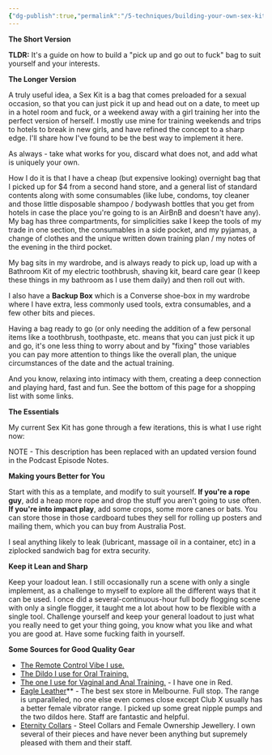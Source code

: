 ```yaml
---
{"dg-publish":true,"permalink":"/5-techniques/building-your-own-sex-kit/"}
---
```



**The Short Version**

**TLDR:** It's a guide on how to build a "pick up and go out to fuck" bag to suit yourself and your interests.

**The Longer Version**

A truly useful idea, a Sex Kit is a bag that comes preloaded for a sexual occasion, so that you can just pick it up and head out on a date, to meet up in a hotel room and fuck, or a weekend away with a girl training her into the perfect version of herself. I mostly use mine for training weekends and trips to hotels to break in new girls, and have refined the concept to a sharp edge. I'll share how I've found to be the best way to implement it here.

As always - take what works for you, discard what does not, and add what is uniquely your own.

How I do it is that I have a cheap (but expensive looking) overnight bag that I picked up for $4 from a second hand store, and a general list of standard contents along with some consumables (like lube, condoms, toy cleaner and those little disposable shampoo / bodywash bottles that you get from hotels in case the place you're going to is an AirBnB and doesn't have any). My bag has three compartments, for simplicities sake I keep the tools of my trade in one section, the consumables in a side pocket, and my pyjamas, a change of clothes and the unique written down training plan / my notes of the evening in the third pocket.

My bag sits in my wardrobe, and is always ready to pick up, load up with a Bathroom Kit of my electric toothbrush, shaving kit, beard care gear (I keep these things in my bathroom as I use them daily) and then roll out with.

I also have a **Backup Box** which is a Converse shoe-box in my wardrobe where I have extra, less commonly used tools, extra consumables, and a few other bits and pieces.

Having a bag ready to go (or only needing the addition of a few personal items like a toothbrush, toothpaste, etc. means that you can just pick it up and go, it's one less thing to worry about and by "fixing" those variables you can pay more attention to things like the overall plan, the unique circumstances of the date and the actual training.

And you know, relaxing into intimacy with them, creating a deep connection and playing hard, fast and fun. See the bottom of this page for a shopping list with some links.

**The Essentials**

My current Sex Kit has gone through a few iterations, this is what I use right now:

NOTE - This description has been replaced with an updated version found in the Podcast Episode Notes.    

**Making yours Better for You**

Start with this as a template, and modify to suit yourself. **If you're a rope guy**, add a heap more rope and drop the stuff you aren't going to use often. **If you're into impact play**, add some crops, some more canes or bats. You can store those in those cardboard tubes they sell for rolling up posters and mailing them, which you can buy from Australia Post.

I seal anything likely to leak (lubricant, massage oil in a container, etc) in a ziplocked sandwich bag for extra security.

**Keep it Lean and Sharp**

Keep your loadout lean. I still occasionally run a scene with only a single implement, as a challenge to myself to explore all the different ways that it can be used. I once did a several-continuous-hour full body flogging scene with only a single flogger, it taught me a lot about how to be flexible with a single tool. Challenge yourself and keep your general loadout to just what you really need to get your thing going, you know what you like and what you are good at. Have some fucking faith in yourself.

**Some Sources for Good Quality Gear**

- [The Remote Control Vibe I use.](https://www.nusensuelle.com/products/nu-sensuelle-15-function-remote-control-pleasure-panty)
- [The Dildo I use for Oral Training.](https://www.eagleleather.com.au/the-d-perfect-d-8-inches.html)
- [The one I use for Vaginal and Anal Training.](https://www.docjohnson.com/american-bombshell-b7-tango-gunmetal.html) - I have one in Red.
- [Eagle Leather](https://www.eagleleather.com.au/)** - The best sex store in Melbourne. Full stop. The range is unparalleled, no one else even comes close except Club X usually has a better female vibrator range. I picked up some great nipple pumps and the two dildos here. Staff are fantastic and helpful.
- [Eternity Collars](https://www.eternitycollars.com/) - Steel Collars and Female Ownership Jewellery. I own several of their pieces and have never been anything but supremely pleased with them and their staff.

